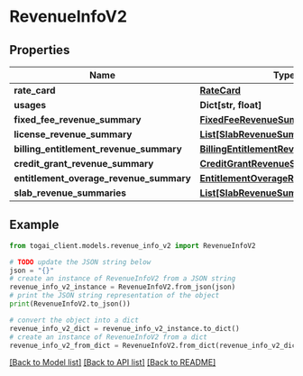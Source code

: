 # RevenueInfoV2


## Properties

Name | Type | Description | Notes
------------ | ------------- | ------------- | -------------
**rate_card** | [**RateCard**](RateCard.md) |  | 
**usages** | **Dict[str, float]** |  | 
**fixed_fee_revenue_summary** | [**FixedFeeRevenueSummary**](FixedFeeRevenueSummary.md) |  | [optional] 
**license_revenue_summary** | [**List[SlabRevenueSummary]**](SlabRevenueSummary.md) |  | [optional] 
**billing_entitlement_revenue_summary** | [**BillingEntitlementRevenueSummary**](BillingEntitlementRevenueSummary.md) |  | [optional] 
**credit_grant_revenue_summary** | [**CreditGrantRevenueSummary**](CreditGrantRevenueSummary.md) |  | [optional] 
**entitlement_overage_revenue_summary** | [**EntitlementOverageRevenueSummary**](EntitlementOverageRevenueSummary.md) |  | [optional] 
**slab_revenue_summaries** | [**List[SlabRevenueSummary]**](SlabRevenueSummary.md) |  | [optional] 

## Example

```python
from togai_client.models.revenue_info_v2 import RevenueInfoV2

# TODO update the JSON string below
json = "{}"
# create an instance of RevenueInfoV2 from a JSON string
revenue_info_v2_instance = RevenueInfoV2.from_json(json)
# print the JSON string representation of the object
print(RevenueInfoV2.to_json())

# convert the object into a dict
revenue_info_v2_dict = revenue_info_v2_instance.to_dict()
# create an instance of RevenueInfoV2 from a dict
revenue_info_v2_from_dict = RevenueInfoV2.from_dict(revenue_info_v2_dict)
```
[[Back to Model list]](../README.md#documentation-for-models) [[Back to API list]](../README.md#documentation-for-api-endpoints) [[Back to README]](../README.md)


